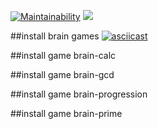 [![Maintainability](https://api.codeclimate.com/v1/badges/a99a88d28ad37a79dbf6/maintainability)](https://codeclimate.com/github/codeclimate/codeclimate/maintainability)
![](https://github.com/antiyvt/backend-project-lvl1/workflows/Lint/badge.svg)

##install brain games
[![asciicast](https://asciinema.org/a/AwWDtICmpq3XskBjuJPhFSbC0.svg)](https://asciinema.org/a/AwWDtICmpq3XskBjuJPhFSbC0)

##install game brain-calc

##install game brain-gcd

##install game brain-progression

##install game brain-prime